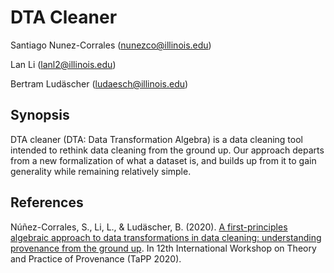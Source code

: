 # DTA Cleaner

Santiago Nunez-Corrales (nunezco@illinois.edu)

Lan Li (lanl2@illinois.edu)

Bertram Ludäscher (ludaesch@illinois.edu)


## Synopsis

DTA cleaner (DTA: Data Transformation Algebra) is a data cleaning tool intended to rethink data cleaning from the ground up. Our approach departs from a new formalization of what a dataset is, and builds up from it to gain generality while remaining relatively simple.


## References

Núñez-Corrales, S., Li, L., & Ludäscher, B. (2020). [A first-principles algebraic approach to data transformations in data cleaning: understanding provenance from the ground up](https://www.usenix.org/conference/tapp2020/presentation/nunez-corrales). In 12th International Workshop on Theory and Practice of Provenance (TaPP 2020).
